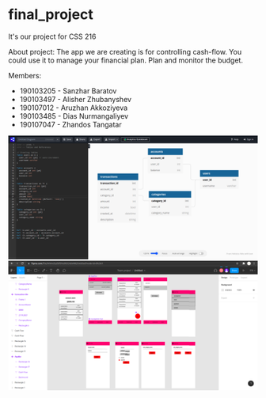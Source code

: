 # final_project
It's our project for CSS 216

About project: The app we are creating is for controlling cash-flow. You could use it to manage your financial plan. Plan and monitor the budget.

Members: 
- 190103205 - Sanzhar Baratov
- 190103497 - Alisher Zhubanyshev
- 190107012 - Aruzhan Akkoziyeva
- 190103485 - Dias Nurmangaliyev
- 190107047 - Zhandos Tangatar

![alt text](https://github.com/sdu-mp-21/cash-flow/blob/main/plan/uml.png)
![alt text](https://github.com/sdu-mp-21/cash-flow/blob/main/plan/draft.png)
